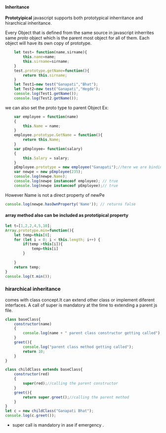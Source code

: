 #### Inheritance

**Prototyipical**
javascript supports both prototypical inherritance and hirarchical inheritance.

Every Object that is defined from the same source in javascript inherrites same _proto_ object which is the parent most object for all of them.
Each object will have its own copy of prototype.

```javascript
    let test= function(name,sirname){
        this.name=name;
        this.sirname=sirname;
    }
    test.prototype.getName=function(){
        return this.sirname;
    }
    let Test1=new test("Ganapati","Bhat");
    let Test2=new test("Ganapati","Hegde");
    console.log(Test1.getName());
    console.log(Test2.getName());
```

we can also set the proto type to parent Object 
Ex:
```javascript
    var employee = function(name)
    {
        this.Name = name;
    }
    employee.prototype.GetName = function(){
        return this.Name;
    }
    var pEmployee= function(salary)
    {
        this.Salary = salary;
    }
    pEmployee.prototype = new employee("Ganapati");//here we are binding the child and parent relatiinship
    var newpe = new pEmployee(235);
    console.log(newpe.Name);
    console.log(newpe instanceof employee); // true
    console.log(newpe instanceof pEmployee);// true
```
However Name is not a direct property of newPe
```javascript
console.log(newpe.hasOwnProperty('Name')); // returns false
```
#### array method also can be included as prototipical property
```javascript
let t=[1,2,2,4,5,10];
Array.prototype.min=function(){
    let temp=this[0];
    for (let i = 0; i < this.length; i++) {
        if(temp >this[i]){
            temp=this[i]
        }
        
    }
    return temp;
}
console.log(t.min());
```

### hirarchical inheritance

comes with class concept.It can extend other class or implement diferent interfaces.
A call of super is mandatory at the time to extending a parent js file.
```javascript
class baseClass{
    constructor(name)
    {
        console.log(name + " parent class constructor getting called");
    }
    greet(){
        console.log("parent class method getting called");
        return 10;
    }
}

class childClass extends baseClass{
    constructor(red)
    {
        super(red);//calling the parent constructor
    }
    greet(){
        return super.greet();//calling the parent method
    }
}
let c = new childClass("Ganapati Bhat");
console.log(c.greet());

```
* super call is mandatory in ase if emergency .
